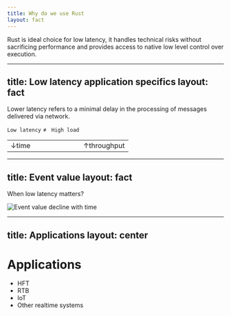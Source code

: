 ```yaml
---
title: Why do we use Rust
layout: fact
---
```


Rust is ideal choice for low latency, it handles technical risks without sacrificing performance and provides access to native low level control over execution.

---
title: Low latency application specifics
layout: fact
---

Lower latency refers to a minimal delay in the processing of messages delivered via network.

`Low latency` ≠ ` High load `

<table>
<tr><td align="left" width="60%">
↓time
</td>
<td align="right">
↑throughput
</td>
</tr>
</table>

---
title: Event value
layout: fact
---

When low latency matters?

![Event value decline with time](static/event-time-value.png)

<!-- швидко  -->

---
title: Applications
layout: center
---

# Applications

- HFT
- RTB
- IoT
- Other realtime systems


<!-- не коментувати чьому -->

